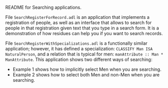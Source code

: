 ﻿README for Searching applications.

File `SearchRegisterForRecord.adl` is an application that implements a registration of people, as well as an interface that allows to search for people in that registration given text that you type in a search form. It is a demonstration of how residues can help you if you want to search records. 

File `SearchRegisterWithSpecializations.adl` is a functionally similar application; however, it has defined a specialization: `CLASSIFY Man ISA NaturalPerson`, and a relation that is typical for men: `manAttribute :: Man * ManAttribute`. This application shows two different ways of searching:

- Example 1 shows how to implicitly select Men when you are searching.
- Example 2 shows how to select both Men and non-Men when you are searching.